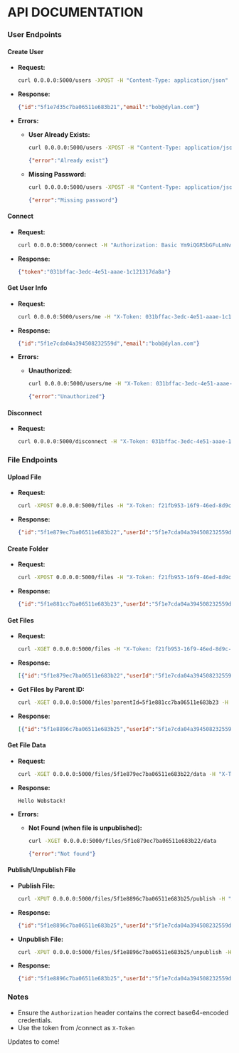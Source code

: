 # API DOCUMENTATION
### User Endpoints

#### Create User

- **Request:**
  ```bash
  curl 0.0.0.0:5000/users -XPOST -H "Content-Type: application/json" -d '{ "email": "bob@dylan.com", "password": "toto1234!" }'
  ```

- **Response:**
  ```json
  {"id":"5f1e7d35c7ba06511e683b21","email":"bob@dylan.com"}
  ```

- **Errors:**
    - **User Already Exists:**
      ```bash
      curl 0.0.0.0:5000/users -XPOST -H "Content-Type: application/json" -d '{ "email": "bob@dylan.com", "password": "toto1234!" }'
      ```
      ```json
      {"error":"Already exist"}
      ```
    - **Missing Password:**
      ```bash
      curl 0.0.0.0:5000/users -XPOST -H "Content-Type: application/json" -d '{ "email": "bob@dylan.com" }'
      ```
      ```json
      {"error":"Missing password"}
      ```

#### Connect

- **Request:**
  ```bash
  curl 0.0.0.0:5000/connect -H "Authorization: Basic Ym9iQGR5bGFuLmNvbTp0b3RvMTIzNCE="
  ```

- **Response:**
  ```json
  {"token":"031bffac-3edc-4e51-aaae-1c121317da8a"}
  ```

#### Get User Info

- **Request:**
  ```bash
  curl 0.0.0.0:5000/users/me -H "X-Token: 031bffac-3edc-4e51-aaae-1c121317da8a"
  ```

- **Response:**
  ```json
  {"id":"5f1e7cda04a394508232559d","email":"bob@dylan.com"}
  ```

- **Errors:**
    - **Unauthorized:**
      ```bash
      curl 0.0.0.0:5000/users/me -H "X-Token: 031bffac-3edc-4e51-aaae-1c121317da8a"
      ```
      ```json
      {"error":"Unauthorized"}
      ```

#### Disconnect

- **Request:**
  ```bash
  curl 0.0.0.0:5000/disconnect -H "X-Token: 031bffac-3edc-4e51-aaae-1c121317da8a"
  ```

### File Endpoints

#### Upload File

- **Request:**
  ```bash
  curl -XPOST 0.0.0.0:5000/files -H "X-Token: f21fb953-16f9-46ed-8d9c-84c6450ec80f" -H "Content-Type: application/json" -d '{ "name": "myText.txt", "type": "file", "data": "SGVsbG8gV2Vic3RhY2shCg==" }'
  ```

- **Response:**
  ```json
  {"id":"5f1e879ec7ba06511e683b22","userId":"5f1e7cda04a394508232559d","name":"myText.txt","type":"file","isPublic":false,"parentId":0}
  ```

#### Create Folder

- **Request:**
  ```bash
  curl -XPOST 0.0.0.0:5000/files -H "X-Token: f21fb953-16f9-46ed-8d9c-84c6450ec80f" -H "Content-Type: application/json" -d '{ "name": "images", "type": "folder" }'
  ```

- **Response:**
  ```json
  {"id":"5f1e881cc7ba06511e683b23","userId":"5f1e7cda04a394508232559d","name":"images","type":"folder","isPublic":false,"parentId":0}
  ```

#### Get Files

- **Request:**
  ```bash
  curl -XGET 0.0.0.0:5000/files -H "X-Token: f21fb953-16f9-46ed-8d9c-84c6450ec80f"
  ```

- **Response:**
  ```json
  [{"id":"5f1e879ec7ba06511e683b22","userId":"5f1e7cda04a394508232559d","name":"myText.txt","type":"file","isPublic":false,"parentId":0},{"id":"5f1e881cc7ba06511e683b23","userId":"5f1e7cda04a394508232559d","name":"images","type":"folder","isPublic":false,"parentId":0},{"id":"5f1e8896c7ba06511e683b25","userId":"5f1e7cda04a394508232559d","name":"image.png","type":"image","isPublic":true,"parentId":"5f1e881cc7ba06511e683b23"}]
  ```

- **Get Files by Parent ID:**
  ```bash
  curl -XGET 0.0.0.0:5000/files?parentId=5f1e881cc7ba06511e683b23 -H "X-Token: f21fb953-16f9-46ed-8d9c-84c6450ec80f"
  ```

- **Response:**
  ```json
  [{"id":"5f1e8896c7ba06511e683b25","userId":"5f1e7cda04a394508232559d","name":"image.png","type":"image","isPublic":true,"parentId":"5f1e881cc7ba06511e683b23"}]
  ```

#### Get File Data

- **Request:**
  ```bash
  curl -XGET 0.0.0.0:5000/files/5f1e879ec7ba06511e683b22/data -H "X-Token: f21fb953-16f9-46ed-8d9c-84c6450ec80f"
  ```

- **Response:**
  ```text
  Hello Webstack!
  ```

- **Errors:**
    - **Not Found (when file is unpublished):**
      ```bash
      curl -XGET 0.0.0.0:5000/files/5f1e879ec7ba06511e683b22/data
      ```
      ```json
      {"error":"Not found"}
      ```

#### Publish/Unpublish File

- **Publish File:**
  ```bash
  curl -XPUT 0.0.0.0:5000/files/5f1e8896c7ba06511e683b25/publish -H "X-Token: f21fb953-16f9-46ed-8d9c-84c6450ec80f"
  ```

- **Response:**
  ```json
  {"id":"5f1e8896c7ba06511e683b25","userId":"5f1e7cda04a394508232559d","name":"image.png","type":"image","isPublic":true,"parentId":"5f1e881cc7ba06511e683b23"}
  ```

- **Unpublish File:**
  ```bash
  curl -XPUT 0.0.0.0:5000/files/5f1e8896c7ba06511e683b25/unpublish -H "X-Token: f21fb953-16f9-46ed-8d9c-84c6450ec80f"
  ```

- **Response:**
  ```json
  {"id":"5f1e8896c7ba06511e683b25","userId":"5f1e7cda04a394508232559d","name":"image.png","type":"image","isPublic":false,"parentId":"5f1e881cc7ba06511e683b23"}
  ```

### Notes
- Ensure the `Authorization` header contains the correct base64-encoded credentials.
- Use the token from /connect as `X-Token`

Updates to come!
